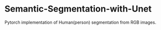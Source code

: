 # Semantic-Segmentation-with-Unet
Pytorch implementation of Human(person) segmentation from RGB images.
